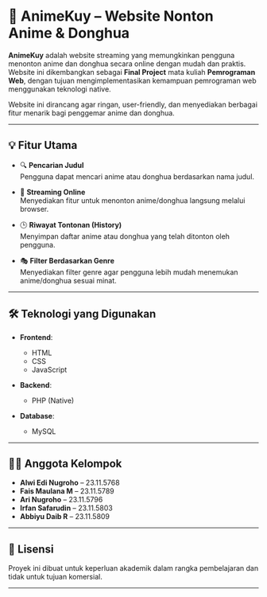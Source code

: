 # 🎥 AnimeKuy – Website Nonton Anime & Donghua

**AnimeKuy** adalah website streaming yang memungkinkan pengguna menonton anime dan donghua secara online dengan mudah dan praktis. Website ini dikembangkan sebagai **Final Project** mata kuliah **Pemrograman Web**, dengan tujuan mengimplementasikan kemampuan pemrograman web menggunakan teknologi native.

Website ini dirancang agar ringan, user-friendly, dan menyediakan berbagai fitur menarik bagi penggemar anime dan donghua.

---

## 💡 Fitur Utama

- 🔍 **Pencarian Judul**  
  Pengguna dapat mencari anime atau donghua berdasarkan nama judul.

- 🎥 **Streaming Online**  
  Menyediakan fitur untuk menonton anime/donghua langsung melalui browser.

- 🕒 **Riwayat Tontonan (History)**  
  Menyimpan daftar anime atau donghua yang telah ditonton oleh pengguna.

- 🎭 **Filter Berdasarkan Genre**  
  Menyediakan filter genre agar pengguna lebih mudah menemukan anime/donghua sesuai minat.

---

## 🛠️ Teknologi yang Digunakan

- **Frontend**:
  - HTML
  - CSS
  - JavaScript

- **Backend**:
  - PHP (Native)

- **Database**:
  - MySQL

---

## 👨‍💻 Anggota Kelompok

- **Alwi Edi Nugroho** – 23.11.5768  
- **Fais Maulana M** – 23.11.5789  
- **Ari Nugroho** – 23.11.5796  
- **Irfan Safarudin** – 23.11.5803  
- **Abbiyu Daib R** – 23.11.5809

---

## 📄 Lisensi

Proyek ini dibuat untuk keperluan akademik dalam rangka pembelajaran dan tidak untuk tujuan komersial.

---
